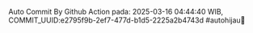 Auto Commit By Github Action pada: 2025-03-16 04:44:40 WIB, COMMIT_UUID:e2795f9b-2ef7-477d-b1d5-2225a2b4743d #autohijau🗿
